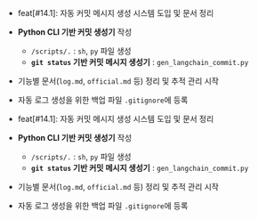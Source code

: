 
- feat[#14.1]: 자동 커밋 메시지 생성 시스템 도입 및 문서 정리

- **Python CLI 기반 커밋 생성기** 작성 
  - `/scripts/.` : `sh`, `py` 파일 생성
  - **`git status` 기반 커밋 메시지 생성기** : `gen_langchain_commit.py`
- 기능별 문서(`log.md`, `official.md` 등) 정리 및 추적 관리 시작
- 자동 로그 생성을 위한 백업 파일 `.gitignore`에 등록

- feat[#14.1]: 자동 커밋 메시지 생성 시스템 도입 및 문서 정리

- **Python CLI 기반 커밋 생성기** 작성 
  - `/scripts/.` : `sh`, `py` 파일 생성
  - **`git status` 기반 커밋 메시지 생성기** : `gen_langchain_commit.py`
- 기능별 문서(`log.md`, `official.md` 등) 정리 및 추적 관리 시작
- 자동 로그 생성을 위한 백업 파일 `.gitignore`에 등록
